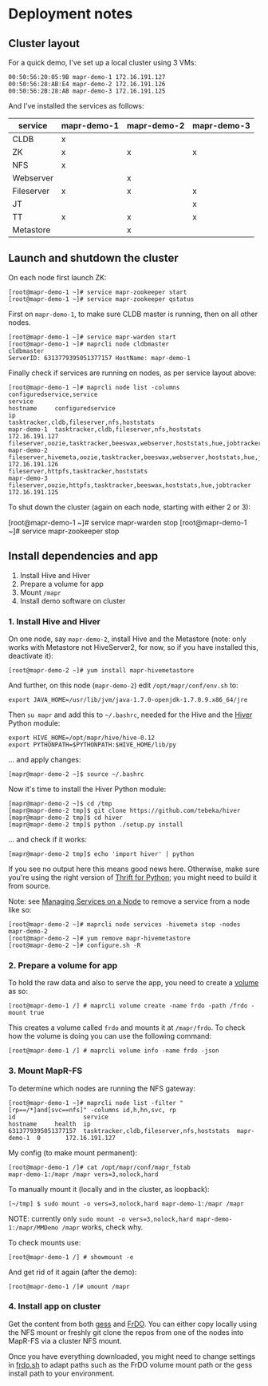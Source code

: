 # Deployment notes

## Cluster layout

For a quick demo, I've set up a local cluster using 3 VMs:

    00:50:56:20:05:9B mapr-demo-1 172.16.191.127
    00:50:56:28:AB:E4 mapr-demo-2 172.16.191.126
    00:50:56:2B:28:AB mapr-demo-3 172.16.191.125

And I've installed the services as follows:

| service    | mapr-demo-1 | mapr-demo-2 | mapr-demo-3 |
| ---------- | ------------| ------------| ------------|
| CLDB       |      x      |             |             |
| ZK         |      x      |      x      |      x      |
| NFS        |      x      |             |             |
| Webserver  |             |      x      |             |
| Fileserver |      x      |      x      |      x      |
| JT         |             |             |      x      |
| TT         |      x      |      x      |      x      |
| Metastore  |             |      x      |             |



## Launch and shutdown the cluster

On each node first launch ZK:

    [root@mapr-demo-1 ~]# service mapr-zookeeper start
    [root@mapr-demo-1 ~]# service mapr-zookeeper qstatus
    
First on `mapr-demo-1`, to make sure CLDB master is running, then on all other nodes.

    [root@mapr-demo-1 ~]# service mapr-warden start
    [root@mapr-demo-1 ~]# maprcli node cldbmaster
    cldbmaster
    ServerID: 6313779395051377157 HostName: mapr-demo-1

Finally check if services are running on nodes, as per service layout above:

    [root@mapr-demo-1 ~]# maprcli node list -columns configuredservice,service
    service                                                                  hostname     configuredservice                                                                 ip
    tasktracker,cldb,fileserver,nfs,hoststats                                mapr-demo-1  tasktracker,cldb,fileserver,nfs,hoststats                                         172.16.191.127
    fileserver,oozie,tasktracker,beeswax,webserver,hoststats,hue,jobtracker  mapr-demo-2  fileserver,hivemeta,oozie,tasktracker,beeswax,webserver,hoststats,hue,jobtracker  172.16.191.126
    fileserver,httpfs,tasktracker,hoststats                                  mapr-demo-3  fileserver,oozie,httpfs,tasktracker,beeswax,hoststats,hue,jobtracker              172.16.191.125

To shut down the cluster (again on each node, starting with either 2 or 3):

  [root@mapr-demo-1 ~]# service mapr-warden stop
  [root@mapr-demo-1 ~]# service mapr-zookeeper stop


## Install dependencies and app

1. Install Hive and Hiver
1. Prepare a volume for app
1. Mount `/mapr`
1. Install demo software on cluster

### 1. Install Hive and Hiver

On one node, say `mapr-demo-2`, install Hive and the Metastore (note: only works
with Metastore not HiveServer2, for now, so if you have installed this, 
deactivate it):

    [root@mapr-demo-2 ~]# yum install mapr-hivemetastore

And further, on this node (`mapr-demo-2`) edit `/opt/mapr/conf/env.sh` to:

    export JAVA_HOME=/usr/lib/jvm/java-1.7.0-openjdk-1.7.0.9.x86_64/jre

Then `su mapr` and add this to `~/.bashrc`, needed for the Hive and the 
[Hiver](https://github.com/tebeka/hiver) Python module:

    export HIVE_HOME=/opt/mapr/hive/hive-0.12
    export PYTHONPATH=$PYTHONPATH:$HIVE_HOME/lib/py

... and apply changes:

    [mapr@mapr-demo-2 ~]$ source ~/.bashrc

Now it's time to install the Hiver Python module:

    [mapr@mapr-demo-2 ~]$ cd /tmp
    [mapr@mapr-demo-2 tmp]$ git clone https://github.com/tebeka/hiver
    [mapr@mapr-demo-2 tmp]$ cd hiver
    [mapr@mapr-demo-2 tmp]$ python ./setup.py install

... and check if it works:

    [mapr@mapr-demo-2 tmp]$ echo 'import hiver' | python

If you see no output here this means good news here. Otherwise, make sure you're
using the right version of [Thrift for Python](http://thrift.apache.org/docs/BuildingFromSource/);
you might need to build it from source.

Note: see [Managing Services on a Node](http://doc.mapr.com/display/MapR2/Managing+Services+on+a+Node)
to remove a service from a node like so:

    [root@mapr-demo-2 ~]# maprcli node services -hivemeta stop -nodes mapr-demo-2
    [root@mapr-demo-2 ~]# yum remove mapr-hivemetastore
    [root@mapr-demo-2 ~]# configure.sh -R 

### 2. Prepare a volume for app

To hold the raw data and also to serve the app, you need to create a 
[volume](http://doc.mapr.com/display/MapR/Managing+Data+with+Volumes) as so:

    [root@mapr-demo-1 /] # maprcli volume create -name frdo -path /frdo -mount true

This creates a volume called `frdo` and mounts it at `/mapr/frdo`. To check how
the volume is doing you can use the following command:

    [root@mapr-demo-1 /] # maprcli volume info -name frdo -json

    
### 3. Mount MapR-FS

To determine which nodes are running the NFS gateway:

    [root@mapr-demo-1 ~]# maprcli node list -filter "[rp==/*]and[svc==nfs]" -columns id,h,hn,svc, rp
    id                   service                                    hostname     health  ip
    6313779395051377157  tasktracker,cldb,fileserver,nfs,hoststats  mapr-demo-1  0       172.16.191.127

My config (to make mount permanent):

    [root@mapr-demo-1 /]# cat /opt/mapr/conf/mapr_fstab
    mapr-demo-1:/mapr /mapr vers=3,nolock,hard

To manually mount it (locally and in the cluster, as loopback):

    [~/tmp] $ sudo mount -o vers=3,nolock,hard mapr-demo-1:/mapr /mapr

NOTE: currently only `sudo mount -o vers=3,nolock,hard mapr-demo-1:/mapr/MMDemo /mapr` works, check why.

To check mounts use:

    [root@mapr-demo-1 /] # showmount -e

And get rid of it again (after the demo):

    [root@mapr-demo-1 /]# umount /mapr


### 4. Install app on cluster

Get the content from both [gess](https://github.com/mhausenblas/gess) and
[FrDO](https://github.com/mhausenblas/frdo). You can either copy locally using
the NFS mount or freshly git clone the repos from one of the nodes into MapR-FS via
a cluster NFS mount.

Once you have everything downloaded, you might need to change settings in 
[frdo.sh](../cluster/frdo.sh) to adapt paths such as the FrDO volume mount path
or the gess install path to your environment.